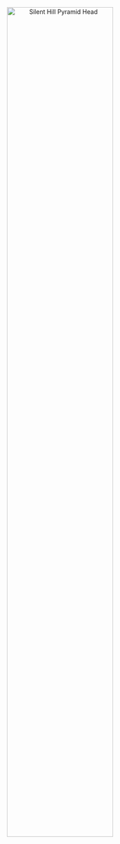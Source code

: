 <div align="center">
  
  <img src="https://tenor.com/ru/view/silent-hill-gif-26161773" alt="Silent Hill Pyramid Head" width="70%">
</div>

